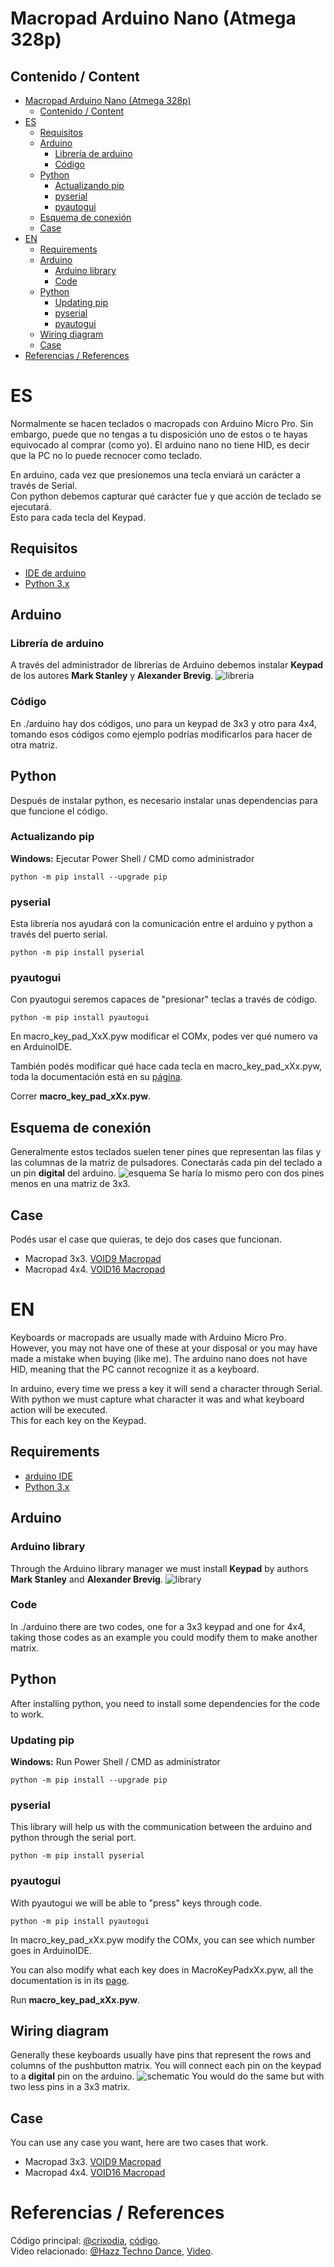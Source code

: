 # Macropad Arduino Nano (Atmega 328p)
## Contenido / Content
- [Macropad Arduino Nano (Atmega 328p)](#macropad-arduino-nano-atmega-328p)
  - [Contenido / Content](#contenido--content)
- [ES](#es)
  - [Requisitos](#requisitos)
  - [Arduino](#arduino)
    - [Librería de arduino](#librería-de-arduino)
    - [Código](#código)
  - [Python](#python)
    - [Actualizando pip](#actualizando-pip)
    - [pyserial](#pyserial)
    - [pyautogui](#pyautogui)
  - [Esquema de conexión](#esquema-de-conexión)
  - [Case](#case)
- [EN](#en)
  - [Requirements](#requirements)
  - [Arduino](#arduino-1)
    - [Arduino library](#arduino-library)
    - [Code](#code)
  - [Python](#python-1)
    - [Updating pip](#updating-pip)
    - [pyserial](#pyserial-1)
    - [pyautogui](#pyautogui-1)
  - [Wiring diagram](#wiring-diagram)
  - [Case](#case-1)
- [Referencias / References](#referencias--references)
# ES
Normalmente se hacen teclados o macropads con Arduino Micro Pro. 
Sin embargo, puede que no tengas a tu disposición uno de estos o te hayas equivocado al comprar (como yo).
El arduino nano no tiene HID, es decir que la PC no lo puede recnocer como teclado.

En arduino, cada vez que presionemos una tecla enviará un carácter a través de Serial.  
Con python debemos capturar qué carácter fue y que acción de teclado se ejecutará.  
Esto para cada tecla del Keypad.
## Requisitos
* [IDE de arduino](https://www.arduino.cc/en/Main/Software)
* [Python 3.x](https://www.python.org/)

## Arduino
### Librería de arduino
A través del administrador de librerías de Arduino debemos instalar **Keypad** de los autores **Mark Stanley** y **Alexander Brevig**.
![libreria](./img/libreria.png)

### Código
En ./arduino hay dos códigos, uno para un keypad de 3x3 y otro para 4x4, tomando esos códigos como ejemplo podrías modificarlos para hacer de otra matriz.

## Python
Después de instalar python, es necesario instalar unas dependencias para que funcione el código.
### Actualizando pip
**Windows:** Ejecutar Power Shell / CMD como administrador
```shell
python -m pip install --upgrade pip
```
### pyserial
Esta librería nos ayudará con la comunicación entre el arduino y python a través del puerto serial.
```shell
python -m pip install pyserial
```
### pyautogui
Con pyautogui seremos capaces de "presionar" teclas a través de código.
```shell
python -m pip install pyautogui
```
  
  
En macro_key_pad_XxX.pyw modificar el COMx, podes ver qué numero va en ArduinoIDE.

También podés modificar qué hace cada tecla en macro_key_pad_xXx.pyw, toda la documentación está en su [página](https://pyautogui.readthedocs.io/en/latest/keyboard.html).

Correr **macro_key_pad_xXx.pyw**.

## Esquema de conexión

Generalmente estos teclados suelen tener pines que representan las filas y las columnas de la matriz de pulsadores. Conectarás cada pin del teclado a un pin **digital** del arduino.
![esquema](./img/conexion.jpg)
Se haría lo mismo pero con dos pines menos en una matriz de 3x3.

## Case
Podés usar el case que quieras, te dejo dos cases que funcionan.  
* Macropad 3x3. [VOID9 Macropad](https://www.thingiverse.com/thing:4222157)  
* Macropad 4x4. [VOID16 Macropad](https://www.thingiverse.com/thing:4209505)

# EN
Keyboards or macropads are usually made with Arduino Micro Pro. 
However, you may not have one of these at your disposal or you may have made a mistake when buying (like me).
The arduino nano does not have HID, meaning that the PC cannot recognize it as a keyboard.

In arduino, every time we press a key it will send a character through Serial.  
With python we must capture what character it was and what keyboard action will be executed.  
This for each key on the Keypad.
## Requirements
* [arduino IDE](https://www.arduino.cc/en/Main/Software)
* [Python 3.x](https://www.python.org/)

## Arduino
### Arduino library
Through the Arduino library manager we must install **Keypad** by authors **Mark Stanley** and **Alexander Brevig**.
![library](./img/libreria.png)

### Code
In ./arduino there are two codes, one for a 3x3 keypad and one for 4x4, taking those codes as an example you could modify them to make another matrix.

## Python
After installing python, you need to install some dependencies for the code to work.
### Updating pip
**Windows:** Run Power Shell / CMD as administrator
```shell
python -m pip install --upgrade pip
```
### pyserial
This library will help us with the communication between the arduino and python through the serial port.
```shell
python -m pip install pyserial
```
### pyautogui
With pyautogui we will be able to "press" keys through code.
```shell
python -m pip install pyautogui
```
In macro_key_pad_xXx.pyw modify the COMx, you can see which number goes in ArduinoIDE.  

You can also modify what each key does in MacroKeyPadxXx.pyw, all the documentation is in its [page](https://pyautogui.readthedocs.io/en/latest/keyboard.html).  

Run **macro_key_pad_xXx.pyw**.
## Wiring diagram

Generally these keyboards usually have pins that represent the rows and columns of the pushbutton matrix. You will connect each pin on the keypad to a **digital** pin on the arduino.
![schematic](./img/conexion.jpg)
You would do the same but with two less pins in a 3x3 matrix.  
  
## Case
You can use any case you want, here are two cases that work.  
* Macropad 3x3. [VOID9 Macropad](https://www.thingiverse.com/thing:4222157)  
* Macropad 4x4. [VOID16 Macropad](https://www.thingiverse.com/thing:4209505)
  
# Referencias / References
Código principal: [@crixodia](https://www.twitter.com/crixodia), [código](https://github.com/crixodia/arduino-nano-macro-keypad/tree/master).  
Video relacionado: [@Hazz Techno Dance](https://www.youtube.com/@hazztechnodance8190), [Video](https://www.youtube.com/watch?v=JGrRwc5wo2s).